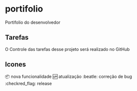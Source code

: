 # portifolio
Portifolio do desenvolvedor

## Tarefas

O Controle das tarefas desse projeto será realizado no GitHub

## Icones

:package: nova funcionalidade
:up: atualização
:beatle: correção de bug
:checkred_flag: release